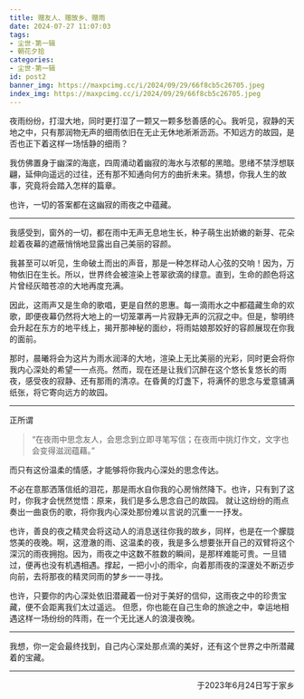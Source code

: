 ```yaml
---
title: 赠友人、赠故乡、赠雨
date: 2024-07-27 11:07:03
tags:
- 尘世·第一辑
- 朝花夕拾
categories:
- 尘世·第一辑
id: post2
banner_img: https://maxpcimg.cc/i/2024/09/29/66f8cb5c26705.jpeg
index_img: https://maxpcimg.cc/i/2024/09/29/66f8cb5c26705.jpeg
---
```


夜雨纷纷，打湿大地，同时更打湿了一颗又一颗多愁善感的心。我听见，寂静的天地之中，只有那润物无声的细雨依旧在无止无休地淅淅沥沥。不知远方的故园，是否也正下着这样一场恬静的细雨？

我仿佛置身于幽深的海底，四周涌动着幽寂的海水与浓郁的黑暗。思绪不禁浮想联翩，延伸向遥远的过往，还有那不知通向何方的曲折未来。猜想，你我人生的故事，究竟将会踏入怎样的篇章。

也许，一切的答案都在这幽寂的雨夜之中蕴藏。

------

我感受到，窗外的一切，都在雨中无声无息地生长，种子萌生出娇嫩的新芽、花朵趁着夜幕的遮蔽悄悄地显露出自己美丽的容颜。

我甚至可以听见，生命破土而出的声音，那是一种怎样动人心弦的交响！因为，万物依旧在生长。所以，世界终会被渲染上苍翠欲滴的绿意。直到，生命的颜色将这片曾经灰暗苍凉的大地再度充满。

因此，这雨声又是生命的歌唱，更是自然的恩惠。每一滴雨水之中都蕴藏生命的欢歌，即便夜幕仍然将大地上的一切笼罩再一片寂静无声的沉寂之中。但是，黎明终会升起在东方的地平线上，揭开那神秘的面纱，将雨姑娘那姣好的容颜展现在你我的面前。

那时，晨曦将会为这片为雨水润泽的大地，渲染上无比美丽的光彩，同时更会将你我内心深处的希望一一点亮。然而，现在还是让我们沉醉在这个悠长复悠长的雨夜，感受夜的寂静、还有那雨的清凉。在昏黄的灯盏下，将满怀的思念与爱意铺满纸张，将它寄向远方的故园。

------

正所谓

> “在夜雨中思念友人，会思念到立即寻笔写信；在夜雨中挑灯作文，文字也会变得滋润蕴藉。”

而只有这份温柔的情感，才能够将你我内心深处的思念传达。

不必在意那洒落信纸的泪花，那是雨水自你我的心房悄然降下。也许，只有到了这时，你我才会恍然觉悟：原来，我们是多么思念自己的故园。 就让这纷纷的雨点奏出一曲哀伤的歌，将你我内心深处那份难以言说的沉重一一抒发。

也许，善良的夜之精灵会将这动人的消息送往你我的故乡，同样，也是在一个朦胧悠美的夜晚。啊，这澄澈的雨、这温柔的夜，我是多么想要张开自己的双臂将这个深沉的雨夜拥抱。因为，雨夜之中这数不胜数的瞬间，是那样难能可贵。一旦错过，便再也没有机遇相遇。撑起，一把小小的雨伞，向着那雨夜的深邃处不断迈步向前，去将那夜的精灵同雨的梦乡一一寻找。

也许，只要你的内心深处依旧潜藏着一份对于美好的信仰，这雨夜之中的珍贵宝藏，便不会距离我们太过遥远。 但愿，你也能在自己生命的旅途之中，幸运地相遇这样一场纷纷的阵雨，在一个无比迷人的浪漫夜晚。

------

我想，你一定会最终找到，自己内心深处那点滴的美好，还有这个世界之中所潜藏着的宝藏。

------

<p align="right">于2023年6月24日写于家乡</p>
